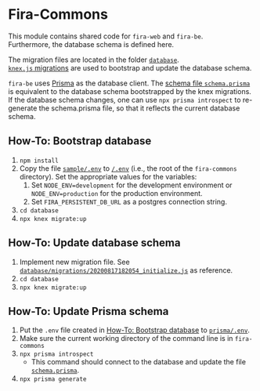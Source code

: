 # Fira-Commons

This module contains shared code for `fira-web` and `fira-be`.  
Furthermore, the database schema is defined here.

The migration files are located in the folder [`database`](database/).  
[`knex.js` migrations](http://knexjs.org/#Migrations) are used to bootstrap and update the database schema.

`fira-be` uses [Prisma](https://www.prisma.io/docs/) as the database client. The [schema file `schema.prisma`](prisma/schema.prisma) is equivalent to the database schema bootstrapped by the knex migrations. If the database schema changes, one can use `npx prisma introspect` to re-generate the schema.prisma file, so that it reflects the current database schema.

## How-To: Bootstrap database

1. `npm install`
2. Copy the file [`sample/.env`](sample/.env) to [`/.env`](/.env) (i.e., the root of the `fira-commons` directory). Set the appropriate values for the variables:
   1. Set `NODE_ENV=development` for the development environment or `NODE_ENV=production` for the production environment.
   2. Set `FIRA_PERSISTENT_DB_URL` as a postgres connection string.
3. `cd database`
4. `npx knex migrate:up`

## How-To: Update database schema

1. Implement new migration file. See [`database/migrations/20200817182054_initialize.js`](database/migrations/20200817182054_initialize.js) as reference.
2. `cd database`
3. `npx knex migrate:up`

## How-To: Update Prisma schema

1. Put the `.env` file created in [How-To: Bootstrap database](#how-to-bootstrap-database) to [`prisma/.env`](prisma/.env).
2. Make sure the current working directory of the command line is in `fira-commons`
3. `npx prisma introspect`
   - This command should connect to the database and update the file [`schema.prisma`](prisma/schema.prisma).
4. `npx prisma generate`
